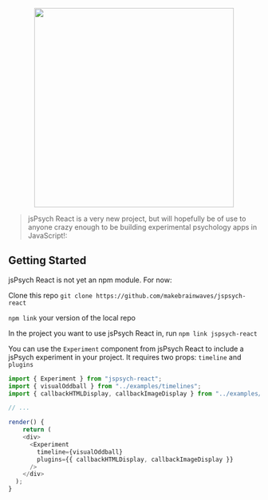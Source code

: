 <!-- Logo -->
<p align="center">
    <img width="400" src="https://raw.githubusercontent.com/makebrainwaves/jspsych-react/master/jspsych-react-logo.jpg">
</p>


> jsPsych React is a very new project, but will hopefully be of use to anyone crazy enough to be building experimental psychology apps in JavaScript!:

## Getting Started

jsPsych React is not yet an npm module. For now:

Clone this repo
`git clone https://github.com/makebrainwaves/jspsych-react`

`npm link` your version of the local repo

In the project you want to use jsPsych React in, run `npm link jspsych-react`

You can use the `Experiment` component from jsPsych React to include a jsPsych experiment in your project. It requires two props: `timeline` and `plugins`

```javascript
import { Experiment } from "jspsych-react";
import { visualOddball } from "../examples/timelines";
import { callbackHTMLDisplay, callbackImageDisplay } from "../examples/plugins";

// ...

render() {
    return (
    <div>
      <Experiment
        timeline={visualOddball}
        plugins={{ callbackHTMLDisplay, callbackImageDisplay }}
      />
    </div>
  );
}
```
